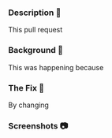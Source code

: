### Description 📖

This pull request

### Background 📜

This was happening because

### The Fix 🔨

By changing

### Screenshots 📷
